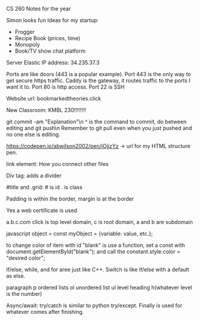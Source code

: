 CS 260 Notes for the year

Simon looks fun
Ideas for my startup:
 - Frogger
 - Recipe Book (prices, time)
 - Monopoly
 - Book/TV show chat platform

Server Elastic IP address: 34.235.37.3

Ports are like doors (443 is a popular example).
Port 443 is the only way to get secure https traffic.
Caddy is the gateway, it routes traffic to the ports I want it to.
Port 80 is http access.
Port 22 is SSH

Website url: bookmarkedtheories.click

New Classroom: KMBL 230!!!!!!!!

git commit -am "Explanation"\n
^ is the command to commit, do between editing and git push\n
Remember to git pull even when you just pushed and no one else is editing.

https://codepen.io/abwilson2002/pen/jOjjzYz -> url for my HTML structure pen.

link element: How you connect other files

Div tag: adds a divider

#title and .grid: # is id . is class

Padding is within the border, margin is at the border

Yes a web certificate is used

a.b.c.com    click is top level domain, c is root domain, a and b are subdomain

javascript object = const myObject = {variable: value, etc.};

to change color of item with id "blank" is use a function, set a const with document.getElementById("blank"); and call the constant.style.color = "desired color";

If/else, while, and for aree just like C++. Switch is like if/else with a default as else.

paragraph p
ordered lists ol
unordered list ul
level heading h(whatever level is the number)

Async/await: try/catch is similar to python try/except. Finally is used for whatever comes after finishing.
